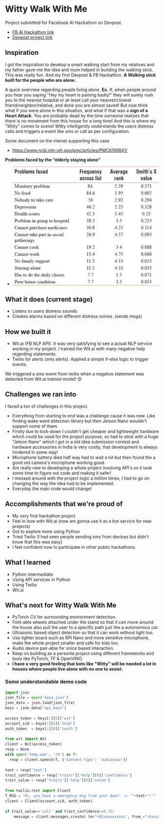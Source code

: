 # Witty Walk With Me
Project submitted for Facebook AI Hackathon on Devpost.
- [FB AI Hackathon link](https://fbai2.devpost.com/)
- [Devpost project link](https://devpost.com/software/witty-walk-with-me)

## Inspiration
I got the inspiration to develop a smart walking start from my relatives and my father gave me the idea and mum helped in building the walking stick. This was really fun. And my first Devpost & FB Hackathon. 
**A Walking stick built for the people who are alone.**

A quick overview regarding people living alone.
**Ex.** If, when people around you hear you saying "Hey my heart is paining badly!" they will surely rush you to the nearest hospital or at-least call your nearest/closest friend/neighbor/relative, and done you are almost saved!
But now think what if you were alone in this situation, and what if that was a **sign of a Heart Attack**. You are probably dead by the time someone realizes that there is no movement from this house for a long time!
And this is where my "Witty" comes to scene! Witty intelligently understands the users distress calls and triggers a event like sms or call as per configuration.

Some document on the intenet supporting this case
- https://www.ncbi.nlm.nih.gov/pmc/articles/PMC6199841/

**Problems faced by the “elderly staying alone”**
- ![Survey Image](/1img.jpg)

## What it does (current stage)
- Listens to users distress sounds.
- Creates alarms based on different distress voices. (sends msgs)

## How we built it
- Wit.ai (FB NLP API). It was very satisfying to see a actual NLP service working in my project. I trained the Wit.ai with many negative help regarding statements.
- Twilio for alerts (sms alerts). Applied a simple if-else logic to trigger events.

We triggered a sms event from twilio when a negative statement was detected from Wit.ai trained model! 😍

## Challenges we ran into
I faced a ton of challenges in this project.
- Everything from starting to end was a challenge cause it was new. Like finding wake word detection library but then Jetson Nano wouldn't support some of them.
- Firstly due to lock-down I couldn't get cheaper and lightweight hardware which could be used for the project purpose, so had to stick with a huge "Jetson Nano" which I got in a old idea submission contest and hardware accessories in India is very costly, that development is always hindered in some way!
- Microphone battery died half way had to wait a lot but then found the a good old camera's microphone working good.
- Am really new to developing a whole project involving API's so it took some time to figure out code and making it safer!
- I messed around with the project logic a million times, I had to go on changing the way the idea had to be implemented.
- Everyday the main code would change!

## Accomplishments that we're proud of
- My very first hackathon project
- Feel in love with Wit.ai (now am gonna use it as a bot service for new projects)
- Got to explore more using Python
- Tried Twilio (I had seen people sending sms from devices but didn't know that this was easy)
- I feel confident now to participate in other public hackathons.

## What I learned
- Python intermediate
- Using API services in Python
- Using Twilio
- Wit.ai

## What's next for Witty Walk With Me
- PyTorch CV for surrounding environment detection.
- Fold-able wheels attached under the stand so that it can move around the house also pull the user to a specific path just like a autonomous car.
- Ultrasonic based object detection so that it can work without light too.
- Use lighter board such as RPI Nano and more sensitive microphone, make the whole project smaller and safe for kids too.
- Audio device pair-able for voice based interaction.
- Keep on building as a personla project using different frameworks and tools like PyTorch, TF & OpenVINO.
- **I have a very good feeling that bots like "Witty" will be needed a lot in houses where people live alone with no one to assist.**


### Some understandable demo code
```python
import json
json_file = open('keys.json')
json_data = json.load(json_file)
keys = json_data["api_keys"]

access_token = keys[:][0]['wit']
account_sid = keys[:][0]['tsid']
auth_token  = keys[:][0]['tauth']

from wit import Wit
client = Wit(access_token)
resp = None
with open('temp.wav', 'rb') as f:
  resp = client.speech(f, {'Content-Type': 'audio/wav'})

text = resp['text']
trait_confidence = resp['traits']['help'][0]['confidence']
trait_value = resp['traits']['help'][0]['value']

from twilio.rest import Client
T_MSG = "Hi, you have a emergency msg from your dear! -> '"+text+"!'"
client = Client(account_sid, auth_token)

if trait_value=='call' and trait_confidence>=0.75:
    message = client.messages.create( to="+91xxxxxxxxxx", from_="+1xxxxxxxxxx", body=T_MSG)
```

